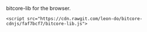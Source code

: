 bitcore-lib for the browser.


`<script src="https://cdn.rawgit.com/leon-do/bitcore-cdnjs/faf7bcf7/bitcore-lib.js">`
